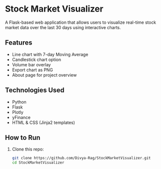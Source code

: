 # Stock Market Visualizer

A Flask-based web application that allows users to visualize real-time stock market data over the last 30 days using interactive charts.

## Features

-  Line chart with 7-day Moving Average
-  Candlestick chart option
-  Volume bar overlay
-  Export chart as PNG
-  About page for project overview

## Technologies Used

- Python
- Flask
- Plotly
- yFinance
- HTML & CSS (Jinja2 templates)

## How to Run

1. Clone this repo:
   ```bash
   git clone https://github.com/Divya-Rag/StockMarketVisualizer.git
   cd StockMarketVisualizer

